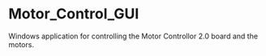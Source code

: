 # Motor_Control_GUI

Windows application for controlling the Motor Controllor 2.0 board and the motors.

